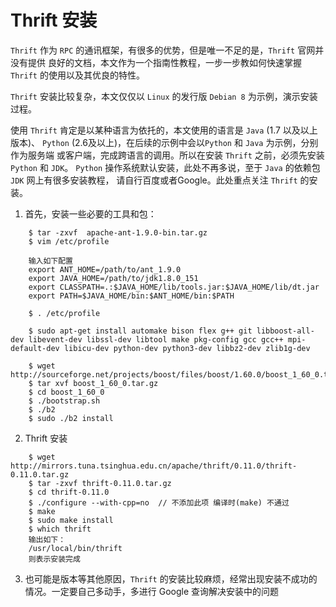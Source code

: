 # Thrift 安装

`Thrift` 作为 `RPC` 的通讯框架，有很多的优势，但是唯一不足的是，`Thrift` 官网并没有提供
良好的文档，本文作为一个指南性教程，一步一步教如何快速掌握 `Thrift` 的使用以及其优良的特性。

`Thrift` 安装比较复杂，本文仅仅以 `Linux` 的发行版 `Debian 8` 为示例，演示安装过程。

使用 `Thrift` 肯定是以某种语言为依托的，本文使用的语言是 `Java` (1.7 以及以上版本)、
`Python` (2.6及以上)，在后续的示例中会以`Python` 和 `Java` 为示例，分别作为服务端
或客户端，完成跨语言的调用。所以在安装 `Thrift` 之前，必须先安装 `Python` 和 `JDK`。
`Python` 操作系统默认安装，此处不再多说，至于 `Java` 的依赖包 `JDK` 网上有很多安装教程，
请自行百度或者Google。此处重点关注 `Thrift` 的安装。

1. 首先，安装一些必要的工具和包：   
```
    $ tar -zxvf  apache-ant-1.9.0-bin.tar.gz
    $ vim /etc/profile
    
    输入如下配置
    export ANT_HOME=/path/to/ant_1.9.0
    export JAVA_HOME=/path/to/jdk1.8.0_151
    export CLASSPATH=.:$JAVA_HOME/lib/tools.jar:$JAVA_HOME/lib/dt.jar
    export PATH=$JAVA_HOME/bin:$ANT_HOME/bin:$PATH
    
    $ . /etc/profile
    
    $ sudo apt-get install automake bison flex g++ git libboost-all-dev libevent-dev libssl-dev libtool make pkg-config gcc gcc++ mpi-default-dev libicu-dev python-dev python3-dev libbz2-dev zlib1g-dev
    
    $ wget http://sourceforge.net/projects/boost/files/boost/1.60.0/boost_1_60_0.tar.gz  
    $ tar xvf boost_1_60_0.tar.gz
    $ cd boost_1_60_0
    $ ./bootstrap.sh
    $ ./b2
    $ sudo ./b2 install 
```

2. Thrift 安装  

```
    $ wget http://mirrors.tuna.tsinghua.edu.cn/apache/thrift/0.11.0/thrift-0.11.0.tar.gz
    $ tar -zxvf thrift-0.11.0.tar.gz
    $ cd thrift-0.11.0
    $ ./configure --with-cpp=no  // 不添加此项 编译时(make) 不通过
    $ make
    $ sudo make install
    $ which thrift
    输出如下：
    /usr/local/bin/thrift
    则表示安装完成
```

3. 也可能是版本等其他原因，`Thrift` 的安装比较麻烦，经常出现安装不成功的情况。一定要自己多动手，多进行 Google 查询解决安装中的问题


